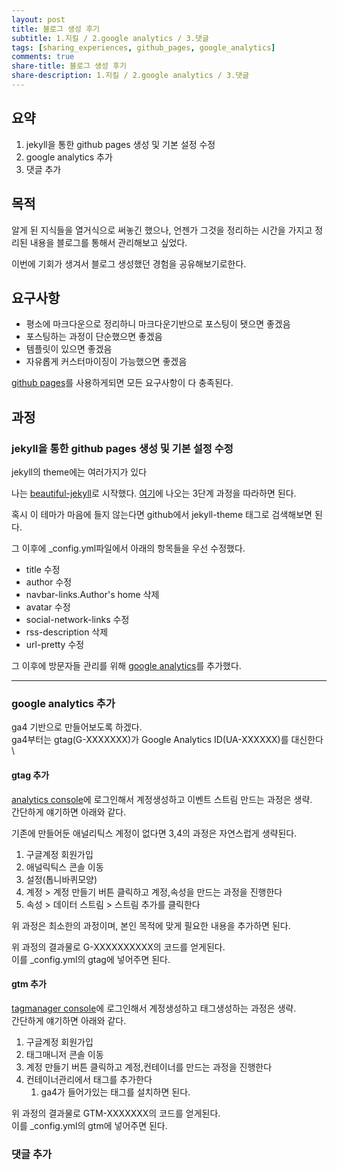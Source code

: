 ```yaml
---
layout: post
title: 블로그 생성 후기
subtitle: 1.지킬 / 2.google analytics / 3.댓글
tags: [sharing_experiences, github_pages, google_analytics]
comments: true
share-title: 블로그 생성 후기
share-description: 1.지킬 / 2.google analytics / 3.댓글
---
```


## 요약

1. jekyll을 통한 github pages 생성 및 기본 설정 수정
2. google analytics 추가
3. 댓글 추가

## 목적

알게 된 지식들을 열거식으로 써놓긴 했으나, 언젠가 그것을 정리하는 시간을 가지고 정리된 내용을 블로그를 통해서 관리해보고 싶었다.

이번에 기회가 생겨서 블로그 생성했던 경험을 공유해보기로한다.

## 요구사항

- 평소에 마크다운으로 정리하니 마크다운기반으로 포스팅이 됏으면 좋겠음
- 포스팅하는 과정이 단순했으면 좋겠음
- 템플릿이 있으면 좋겠음
- 자유롭게 커스터마이징이 가능했으면 좋겠음

[github pages](https://pages.github.com/)를 사용하게되면 모든 요구사항이 다 충족된다.

## 과정

### jekyll을 통한 github pages 생성 및 기본 설정 수정

jekyll의 theme에는 여러가지가 있다

나는 [beautiful-jekyll](https://github.com/daattali/beautiful-jekyll)로 시작했다. [여기](https://github.com/daattali/beautiful-jekyll#the-easy-way-recommended)에 나오는 3단계 과정을 따라하면 된다.

혹시 이 테마가 마음에 들지 않는다면 github에서 jekyll-theme 태그로 검색해보면 된다.

그 이후에 _config.yml파일에서 아래의 항목들을 우선 수정했다.

- title 수정
- author 수정
- navbar-links.Author's home 삭제
- avatar 수정
- social-network-links 수정
- rss-description 삭제
- url-pretty 수정

그 이후에 방문자들 관리를 위해 [google analytics](https://www.google.com/search?q=google+analytics&ei=te9eYLe7N6HYhwPpw43YCw&oq=google+analytics&gs_lcp=Cgdnd3Mtd2l6EAMyAggAMgIIADICCAAyAggAMgIIADICCAAyAggAMgIIADIECAAQQzICCAA6BQgAELADUIINWPoNYJ0PaAFwAHgAgAGDAYgB0QKSAQMxLjKYAQCgAQGqAQdnd3Mtd2l6yAEKwAEB&sclient=gws-wiz&ved=0ahUKEwj36cXpidDvAhUh7GEKHelhA7sQ4dUDCA0&uact=5)를 추가했다.

---

### google analytics 추가

ga4 기반으로 만들어보도록 하겠다.\
ga4부터는 gtag(G-XXXXXXX)가 Google Analytics ID(UA-XXXXXX)를 대신한다\

#### gtag 추가

[analytics console](http://analytics.google.com/)에 로그인해서 계정생성하고 이벤트 스트림 만드는 과정은 생략.\
간단하게 얘기하면 아래와 같다.

기존에 만들어둔 애널리틱스 계정이 없다면 3,4의 과정은 자연스럽게 생략된다.

1. 구글계정 회원가입
2. 애널릭틱스 콘솔 이동
3. 설정(톱니바퀴모양)
4. 계정 > 계정 만들기 버튼 클릭하고 계정,속성을 만드는 과정을 진행한다
5. 속성 > 데이터 스트림 > 스트림 추가를 클릭한다

위 과정은 최소한의 과정이며, 본인 목적에 맞게 필요한 내용을 추가하면 된다.

위 과정의 결과물로 G-XXXXXXXXXX의 코드를 얻게된다.\
이를 _config.yml의 gtag에 넣어주면 된다.

#### gtm 추가

[tagmanager console](tagmanager.google.com)에 로그인해서 계정생성하고 태그생성하는 과정은 생략.\
간단하게 얘기하면 아래와 같다.

1. 구글계정 회원가입
2. 태그매니저 콘솔 이동
3. 계정 만들기 버튼 클릭하고 계정,컨테이너를 만드는 과정을 진행한다
4. 컨테이너관리에서 태그를 추가한다
   1. ga4가 들어가있는 태그를 설치하면 된다.

위 과정의 결과물로 GTM-XXXXXXX의 코드를 얻게된다.\
이를 _config.yml의 gtm에 넣어주면 된다.

### 댓글 추가
